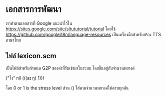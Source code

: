 # เอกสารการพัฒนา

เราทำตามเอกสารที่ Google แนะนำไว้ใน https://sites.google.com/site/sltututorial/tutorial โดยใช้ https://github.com/googlei18n/language-resources เป็นเครื่องมือสำหรับสร้าง TTS ภาษาไทย

## ไฟล์ lexicon.scm

เป็นไฟล์สำหรับกำหนด G2P ของคำที่รับเข้ามาในระบบ โดยขึ้นอยู่กับจำนวนพยางค์

("ไง" nil (((aɪ ŋ) 1)))

โดย 0 or 1 is the stress level ส่วน () ใส่ตามจำนวนพยางค์ให้ครบทุกอัน
